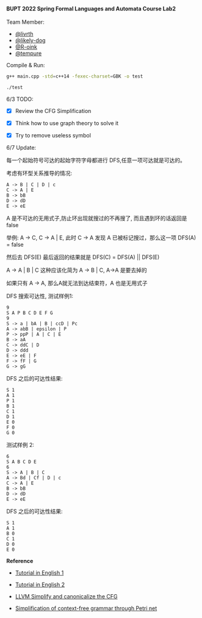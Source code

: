 #### BUPT 2022 Spring Formal Languages and Automata Course Lab2

Team Member:
- [@livrth](https://github.com/livrth)
- [@likely-dog](https://github.com/likely-dog)
- [@R-oink](https://github.com/R-oink)
- [@tempure](https://github.com/tempure)

Compile & Run:
```bash
g++ main.cpp -std=c++14 -fexec-charset=GBK -o test

./test
```

6/3 TODO:
- [x] Review the CFG Simplification
- [x] Think how to use graph theory to solve it
- [x] Try to remove useless symbol


6/7 Update:

每一个起始符号可达的起始字符字母都进行 DFS,任意一项可达就是可达的。

考虑有环型关系推导的情况:
```
A -> B | C | D | c
C -> A | E
B -> bB
D -> dD 
E -> eE
```
A 是不可达的无用式子,防止环出现就搜过的不再搜了, 而且遇到环的话返回是 false

举例: A -> C, C -> A | E, 此时 C -> A 发现 A 已被标记搜过，那么这一项 DFS(A) = false

然后去 DFS(E) 最后返回的结果就是 DFS(C) = DFS(A) || DFS(E)

A -> A | B | C 这种应该化简为 A -> B | C, A->A 是要去掉的

如果只有 A -> A, 那么A就无法到达结束符，A 也是无用式子

DFS 搜索可达性, 测试样例1:
```
9
S A P B C D E F G
9
S -> a | bA | B | ccD | Pc
A -> abB | epsilon | P
P -> ppP | A | C | E
B -> aA
C -> ddC | D
D -> ddd
E -> eE | F
F -> fF | G
G -> gG
```
DFS 之后的可达性结果:
```
S 1
A 1
P 1
B 1
C 1
D 1
E 0
F 0
G 0
```
测试样例 2:
```
6
S A B C D E
6
S -> A | B | C
A -> Bd | Cf | D | c
C -> A | E
B -> bB
D -> dD 
E -> eE
```
DFS 之后的可达性结果:
```
S 1
A 1
B 0
C 1
D 0
E 0
```

__Reference__

- [Tutorial in English 1](https://www.javatpoint.com/automata-simplification-of-cfg)

- [Tutorial in English 2](https://www.tutorialspoint.com/automata_theory/cfg_simplification.htm)

- [LLVM  Simplify and canonicalize the CFG](https://llvm.org/doxygen/SimplifyCFG_8h_source.html)

- [Simplification of context-free grammar through Petri net](https://www.academia.edu/5233442/Simplification_of_context_free_grammar_through_Petri_net)
